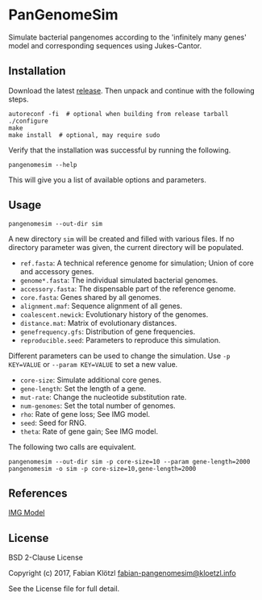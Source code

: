 # PanGenomeSim

Simulate bacterial pangenomes according to the 'infinitely many genes' model and corresponding sequences using Jukes-Cantor.

## Installation

Download the latest [release](https://github.com/kloetzl/pangenomesim/releases). Then unpack and continue with the following steps.

    autoreconf -fi  # optional when building from release tarball
    ./configure
    make
    make install  # optional, may require sudo

Verify that the installation was successful by running the following.

    pangenomesim --help

This will give you a list of available options and parameters.

## Usage

    pangenomesim --out-dir sim

A new directory `sim` will be created and filled with various files. If no directory parameter was given, the current directory will be populated.

- `ref.fasta`: A technical reference genome for simulation; Union of core and accessory genes.
- `genome*.fasta`: The individual simulated bacterial genomes.
- `accessory.fasta`: The dispensable part of the reference genome.
- `core.fasta`: Genes shared by all genomes.
- `alignment.maf`: Sequence alignment of all genes.
- `coalescent.newick`: Evolutionary history of the genomes.
- `distance.mat`: Matrix of evolutionary distances.
- `genefrequency.gfs`: Distribution of gene frequencies.
- `reproducible.seed`: Parameters to reproduce this simulation.

Different parameters can be used to change the simulation. Use `-p KEY=VALUE` or `--param KEY=VALUE` to set a new value.

- `core-size`: Simulate additional core genes.
- `gene-length`: Set the length of a gene.
- `mut-rate`: Change the nucleotide substitution rate.
- `num-genomes`: Set the total number of genomes.
- `rho`: Rate of gene loss; See IMG model.
- `seed`: Seed for RNG.
- `theta`: Rate of gene gain; See IMG model.

The following two calls are equivalent.

    pangenomesim --out-dir sim -p core-size=10 --param gene-length=2000
    pangenomesim -o sim -p core-size=10,gene-length=2000

## References

[IMG Model](https://www.ncbi.nlm.nih.gov/pmc/articles/PMC3342869/)

## License

BSD 2-Clause License

Copyright (c) 2017, Fabian Klötzl <fabian-pangenomesim@kloetzl.info>

See the License file for full detail.
